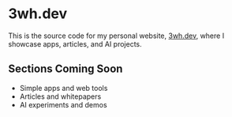 # 3wh.dev

This is the source code for my personal website, [3wh.dev](https://3wh.dev), where I showcase apps, articles, and AI projects.

## Sections Coming Soon
- Simple apps and web tools
- Articles and whitepapers
- AI experiments and demos
